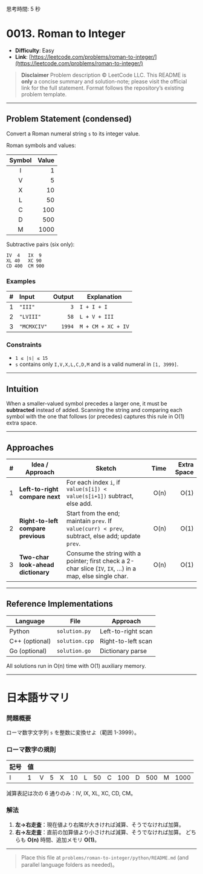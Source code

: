 思考時間: 5 秒

# 0013. Roman to Integer

* **Difficulty**: Easy
* **Link**: [https://leetcode.com/problems/roman-to-integer/](https://leetcode.com/problems/roman-to-integer/)

> **Disclaimer**
> Problem description © LeetCode LLC.
> This README is **only** a concise summary and solution-note; please visit the official link for the full statement.
> Format follows the repository’s existing problem template.

---

## Problem Statement (condensed)

Convert a Roman numeral string `s` to its integer value.

Roman symbols and values:

| Symbol | Value |
| :----: | ----: |
|    I   |     1 |
|    V   |     5 |
|    X   |    10 |
|    L   |    50 |
|    C   |   100 |
|    D   |   500 |
|    M   |  1000 |

Subtractive pairs (six only):

```
IV  4   IX  9
XL 40   XC 90
CD 400  CM 900
```

### Examples

|  #  | Input       | Output | Explanation        |
| :-: | :---------- | -----: | ------------------ |
|  1  | `"III"`     |    `3` | `I + I + I`        |
|  2  | `"LVIII"`   |   `58` | `L + V + III`      |
|  3  | `"MCMXCIV"` | `1994` | `M + CM + XC + IV` |

### Constraints

* `1 ≤ |s| ≤ 15`
* `s` contains only `I,V,X,L,C,D,M` and is a valid numeral in `[1, 3999]`.

---

## Intuition

When a smaller-valued symbol precedes a larger one, it must be **subtracted** instead of added.
Scanning the string and comparing each symbol with the one that follows (or precedes) captures this rule in O(1) extra space.

---

## Approaches

|  #  | Idea / Approach                    | Sketch                                                                                                    | Time | Extra Space |
| :-: | ---------------------------------- | --------------------------------------------------------------------------------------------------------- | ---: | ----------: |
|  1  | **Left-to-right compare next**     | For each index `i`, if `value(s[i]) < value(s[i+1])` subtract, else add.                                  | O(n) |        O(1) |
|  2  | **Right-to-left compare previous** | Start from the end; maintain `prev`. If `value(curr) < prev`, subtract, else add; update `prev`.          | O(n) |        O(1) |
|  3  | **Two-char look-ahead dictionary** | Consume the string with a pointer; first check a 2-char slice (`IV`, `IX`, …) in a map, else single char. | O(n) |        O(1) |

---

## Reference Implementations

| Language       | File           | Approach           |
| -------------- | -------------- | ------------------ |
| Python         | `solution.py`  | Left-to-right scan |
| C++ (optional) | `solution.cpp` | Right-to-left scan |
| Go (optional)  | `solution.go`  | Dictionary parse   |

All solutions run in O(n) time with O(1) auxiliary memory.

---

# 日本語サマリ

### 問題概要

ローマ数字文字列 `s` を整数に変換せよ（範囲 1-3999）。

### ローマ数字の規則

| 記号 | 値 |   |   |   |    |   |    |   |     |   |     |   |      |
| -- | - | - | - | - | -- | - | -- | - | --- | - | --- | - | ---- |
| I  | 1 | V | 5 | X | 10 | L | 50 | C | 100 | D | 500 | M | 1000 |

減算表記は次の 6 通りのみ：IV, IX, XL, XC, CD, CM。

### 解法

1. **左→右走査**：現在値より右隣が大きければ減算、そうでなければ加算。
2. **右→左走査**：直前の加算値より小さければ減算、そうでなければ加算。
   どちらも **O(n)** 時間、追加メモリ **O(1)**。

---

> Place this file at `problems/roman-to-integer/python/README.md` (and parallel language folders as needed)。
